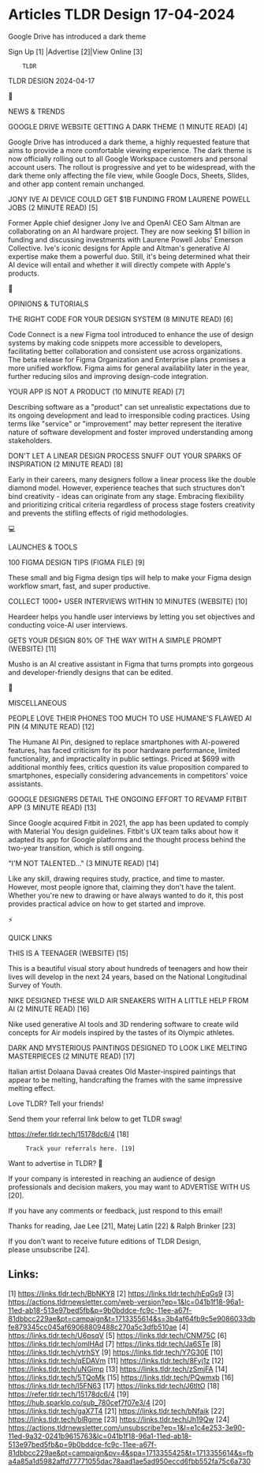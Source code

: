 # Articles TLDR Design 17-04-2024

Google Drive has introduced a dark theme  

 Sign Up [1] |Advertise [2]|View Online [3] 

		TLDR 

TLDR DESIGN 2024-04-17

📱 

NEWS & TRENDS

 GOOGLE DRIVE WEBSITE GETTING A DARK THEME (1 MINUTE READ) [4] 

 Google Drive has introduced a dark theme, a highly requested feature
that aims to provide a more comfortable viewing experience. The dark
theme is now officially rolling out to all Google Workspace customers
and personal account users. The rollout is progressive and yet to be
widespread, with the dark theme only affecting the file view, while
Google Docs, Sheets, Slides, and other app content remain unchanged. 

 JONY IVE AI DEVICE COULD GET $1B FUNDING FROM LAURENE POWELL JOBS (2
MINUTE READ) [5] 

 Former Apple chief designer Jony Ive and OpenAI CEO Sam Altman are
collaborating on an AI hardware project. They are now seeking $1
billion in funding and discussing investments with Laurene Powell
Jobs' Emerson Collective. Ive's iconic designs for Apple and Altman's
generative AI expertise make them a powerful duo. Still, it's being
determined what their AI device will entail and whether it will
directly compete with Apple's products. 

🚀 

OPINIONS & TUTORIALS

 THE RIGHT CODE FOR YOUR DESIGN SYSTEM (8 MINUTE READ) [6] 

 Code Connect is a new Figma tool introduced to enhance the use of
design systems by making code snippets more accessible to developers,
facilitating better collaboration and consistent use across
organizations. The beta release for Figma Organization and Enterprise
plans promises a more unified workflow. Figma aims for general
availability later in the year, further reducing silos and improving
design-code integration. 

 YOUR APP IS NOT A PRODUCT (10 MINUTE READ) [7] 

 Describing software as a "product" can set unrealistic expectations
due to its ongoing development and lead to irresponsible coding
practices. Using terms like "service" or "improvement" may better
represent the iterative nature of software development and foster
improved understanding among stakeholders. 

 DON'T LET A LINEAR DESIGN PROCESS SNUFF OUT YOUR SPARKS OF
INSPIRATION (2 MINUTE READ) [8] 

 Early in their careers, many designers follow a linear process like
the double diamond model. However, experience teaches that such
structures don't bind creativity - ideas can originate from any stage.
Embracing flexibility and prioritizing critical criteria regardless of
process stage fosters creativity and prevents the stifling effects of
rigid methodologies. 

💻 

LAUNCHES & TOOLS

 100 FIGMA DESIGN TIPS (FIGMA FILE) [9] 

 These small and big Figma design tips will help to make your Figma
design workflow smart, fast, and super productive. 

 COLLECT 1000+ USER INTERVIEWS WITHIN 10 MINUTES (WEBSITE) [10] 

 Heardeer helps you handle user interviews by letting you set
objectives and conducting voice-AI user interviews. 

 GETS YOUR DESIGN 80% OF THE WAY WITH A SIMPLE PROMPT (WEBSITE) [11] 

 Musho is an AI creative assistant in Figma that turns prompts into
gorgeous and developer-friendly designs that can be edited. 

🎁 

MISCELLANEOUS

 PEOPLE LOVE THEIR PHONES TOO MUCH TO USE HUMANE'S FLAWED AI PIN (4
MINUTE READ) [12] 

 The Humane AI Pin, designed to replace smartphones with AI-powered
features, has faced criticism for its poor hardware performance,
limited functionality, and impracticality in public settings. Priced
at $699 with additional monthly fees, critics question its value
proposition compared to smartphones, especially considering
advancements in competitors' voice assistants. 

 GOOGLE DESIGNERS DETAIL THE ONGOING EFFORT TO REVAMP FITBIT APP (3
MINUTE READ) [13] 

 Since Google acquired Fitbit in 2021, the app has been updated to
comply with Material You design guidelines. Fitbit's UX team talks
about how it adapted its app for Google platforms and the thought
process behind the two-year transition, which is still ongoing. 

 "I'M NOT TALENTED..." (3 MINUTE READ) [14] 

 Like any skill, drawing requires study, practice, and time to master.
However, most people ignore that, claiming they don't have the talent.
Whether you're new to drawing or have always wanted to do it, this
post provides practical advice on how to get started and improve. 

⚡ 

QUICK LINKS

 THIS IS A TEENAGER (WEBSITE) [15] 

 This is a beautiful visual story about hundreds of teenagers and how
their lives will develop in the next 24 years, based on the National
Longitudinal Survey of Youth. 

 NIKE DESIGNED THESE WILD AIR SNEAKERS WITH A LITTLE HELP FROM AI (2
MINUTE READ) [16] 

 Nike used generative AI tools and 3D rendering software to create
wild concepts for Air models inspired by the tastes of its Olympic
athletes. 

 DARK AND MYSTERIOUS PAINTINGS DESIGNED TO LOOK LIKE MELTING
MASTERPIECES (2 MINUTE READ) [17] 

 Italian artist Dolaana Davaá creates Old Master-inspired paintings
that appear to be melting, handcrafting the frames with the same
impressive melting effect. 

Love TLDR? Tell your friends!

 Send them your referral link below to get TLDR swag! 

 https://refer.tldr.tech/15178dc6/4 [18] 

		 Track your referrals here. [19] 

Want to advertise in TLDR? 📰

 If your company is interested in reaching an audience of design
professionals and decision makers, you may want to ADVERTISE WITH US
[20]. 

 If you have any comments or feedback, just respond to this email! 

Thanks for reading, 
Jae Lee [21], Matej Latin [22] & Ralph Brinker [23] 

If you don't want to receive future editions of TLDR Design,
please unsubscribe [24]. 

 

Links:
------
[1] https://links.tldr.tech/BbNKY8
[2] https://links.tldr.tech/hEqGs9
[3] https://actions.tldrnewsletter.com/web-version?ep=1&lc=041b1f18-96a1-11ed-ab18-513e97bed5fb&p=9b0bddce-fc9c-11ee-a67f-81dbbcc229ae&pt=campaign&t=1713355614&s=3b4af64fb9c5e9086033dbfe879345cc045af69068809488c270a5c3dfb510ae
[4] https://links.tldr.tech/U6psqV
[5] https://links.tldr.tech/CNM75C
[6] https://links.tldr.tech/omlHAd
[7] https://links.tldr.tech/Ja6STe
[8] https://links.tldr.tech/ytrhSY
[9] https://links.tldr.tech/Y7G30E
[10] https://links.tldr.tech/qEDAVm
[11] https://links.tldr.tech/8Fyj1z
[12] https://links.tldr.tech/uNGimp
[13] https://links.tldr.tech/zSmjFA
[14] https://links.tldr.tech/5TQoMk
[15] https://links.tldr.tech/PQwmxb
[16] https://links.tldr.tech/l5FN63
[17] https://links.tldr.tech/J6tltO
[18] https://refer.tldr.tech/15178dc6/4
[19] https://hub.sparklp.co/sub_780cef7f07e3/4
[20] https://links.tldr.tech/gaX7T4
[21] https://links.tldr.tech/bNfaik
[22] https://links.tldr.tech/blRgme
[23] https://links.tldr.tech/Jh19Qw
[24] https://actions.tldrnewsletter.com/unsubscribe?ep=1&l=e1c4e253-3e90-11ed-9a32-0241b9615763&lc=041b1f18-96a1-11ed-ab18-513e97bed5fb&p=9b0bddce-fc9c-11ee-a67f-81dbbcc229ae&pt=campaign&pv=4&spa=1713355425&t=1713355614&s=fba4a85a1d5982affd77771055dac78aad1ae5ad950eccd6fbb552fa75c6a730